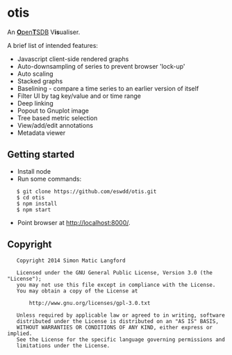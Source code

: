 otis
====

An [<b>O</b>pen<b>T</b>SDB](http://opentsdb.net) V<b>is</b>ualiser.

A brief list of intended features:
* Javascript client-side rendered graphs
* Auto-downsampling of series to prevent browser 'lock-up'
* Auto scaling
* Stacked graphs
* Baselining - compare a time series to an earlier version of itself
* Filter UI by tag key/value and or time range
* Deep linking
* Popout to Gnuplot image
* Tree based metric selection
* View/add/edit annotations
* Metadata viewer

Getting started
---------------

* Install node
* Run some commands:
```
   $ git clone https://github.com/eswdd/otis.git
   $ cd otis
   $ npm install
   $ npm start
```
* Point browser at [http://localhost:8000/](http://localhost:8000/).

Copyright
---------
```
   Copyright 2014 Simon Matic Langford

   Licensed under the GNU General Public License, Version 3.0 (the "License");
   you may not use this file except in compliance with the License.
   You may obtain a copy of the License at

       http://www.gnu.org/licenses/gpl-3.0.txt

   Unless required by applicable law or agreed to in writing, software
   distributed under the License is distributed on an "AS IS" BASIS,
   WITHOUT WARRANTIES OR CONDITIONS OF ANY KIND, either express or implied.
   See the License for the specific language governing permissions and
   limitations under the License.
```
